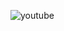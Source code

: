 ![youtube](https://user-images.githubusercontent.com/89851069/164817195-b9bf91aa-cdbe-4ae9-94d7-e79bcf876f0d.png)
